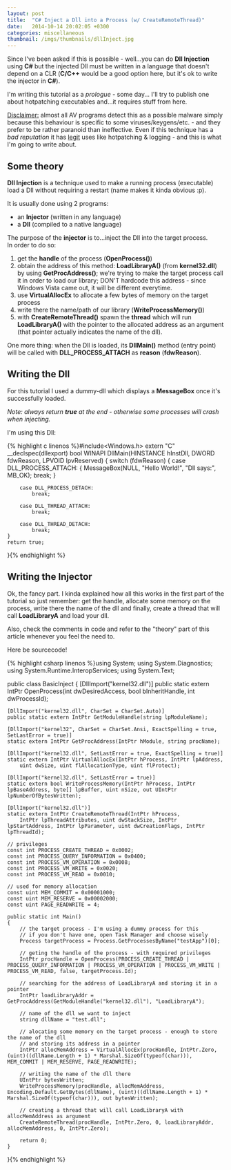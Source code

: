 ```yaml
---
layout: post
title:  "C# Inject a Dll into a Process (w/ CreateRemoteThread)"
date:   2014-10-14 20:02:05 +0300
categories: miscellaneous
thumbnail: /imgs/thumbnails/dllInject.jpg
---
```


Since I've been asked if this is possible - well...you can do **Dll Injection** using **C#** but the injected Dll must be written in a language that doesn't depend on a CLR (**C/C++** would be a good option here, but it's ok to write the injector in **C#**).

I'm writing this tutorial as a _prologue_ - some day... I'll try to publish one about hotpatching executables and...it requires stuff from here.

<u>Disclaimer:</u> almost all AV programs detect this as a possible malware simply because this behaviour is specific to some viruses/keygens/etc. - and they prefer to be rather paranoid than ineffective. Even if this technique has a _bad reputation_ it has <u>legit</u> uses like hotpatching & logging - and this is what I'm going to write about.

## Some theory

**Dll Injection** is a technique used to make a running process (executable) load a Dll without requiring a restart (name makes it kinda obvious :p).

It is usually done using 2 programs:

*   an **Injector** (written in any language)
*   a **Dll** (compiled to a native language)

The purpose of the **injector** is to...inject the Dll into the target process.  
In order to do so:

1.  get the **handle** of the process (**OpenProcess()**)
2.  obtain the address of this method: **LoadLibraryA()** (from **kernel32.dll**) by using **GetProcAddress()**; we're trying to make the target process call it in order to load our library; DON'T hardcode this address - since Windows Vista came out, it will be different everytime.
3.  use **VirtualAllocEx** to allocate a few bytes of memory on the target process
4.  write there the name/path of our library (**WriteProcessMemory()**)
5.  with **CreateRemoteThread()** spawn the **thread** which will run **LoadLibraryA()** with the pointer to the allocated address as an argument (that pointer actually indicates the name of the dll).

One more thing: when the Dll is loaded, its **DllMain()** method (entry point) will be called with **DLL_PROCESS_ATTACH** as **reason** (**fdwReason**).

## Writing the Dll

For this tutorial I used a dummy-dll which displays a **MessageBox** once it's successfully loaded.

_Note: always return **true** at the end - otherwise some processes will crash when injecting._

I'm using this Dll:

{% highlight c linenos %}#include<Windows.h>
extern "C" __declspec(dllexport) bool WINAPI DllMain(HINSTANCE hInstDll, DWORD fdwReason, LPVOID lpvReserved)
{
    switch (fdwReason)
    {
        case DLL_PROCESS_ATTACH:
        {
            MessageBox(NULL, "Hello World!", "Dll says:", MB_OK);
	    break;
        }

        case DLL_PROCESS_DETACH:
            break;

        case DLL_THREAD_ATTACH:
            break;

        case DLL_THREAD_DETACH:
            break;
    }
    return true;
}{% endhighlight %}

## Writing the Injector

Ok, the fancy part. I kinda explained how all this works in the first part of the tutorial so just remember: get the handle, allocate some memory on the process, write there the name of the dll and finally, create a thread that will call **LoadLibraryA** and load your dll.

Also, check the comments in code and refer to the "theory" part of this article whenever you feel the need to.

Here be sourcecode!

{% highlight csharp linenos %}using System;
using System.Diagnostics;
using System.Runtime.InteropServices;
using System.Text;

public class BasicInject
{
    [DllImport("kernel32.dll")]
    public static extern IntPtr OpenProcess(int dwDesiredAccess, bool bInheritHandle, int dwProcessId);

    [DllImport("kernel32.dll", CharSet = CharSet.Auto)]
    public static extern IntPtr GetModuleHandle(string lpModuleName);

    [DllImport("kernel32", CharSet = CharSet.Ansi, ExactSpelling = true, SetLastError = true)]
    static extern IntPtr GetProcAddress(IntPtr hModule, string procName);

    [DllImport("kernel32.dll", SetLastError = true, ExactSpelling = true)]
    static extern IntPtr VirtualAllocEx(IntPtr hProcess, IntPtr lpAddress,
        uint dwSize, uint flAllocationType, uint flProtect);

    [DllImport("kernel32.dll", SetLastError = true)]
    static extern bool WriteProcessMemory(IntPtr hProcess, IntPtr lpBaseAddress, byte[] lpBuffer, uint nSize, out UIntPtr lpNumberOfBytesWritten);

    [DllImport("kernel32.dll")]
    static extern IntPtr CreateRemoteThread(IntPtr hProcess,
        IntPtr lpThreadAttributes, uint dwStackSize, IntPtr lpStartAddress, IntPtr lpParameter, uint dwCreationFlags, IntPtr lpThreadId);

    // privileges
    const int PROCESS_CREATE_THREAD = 0x0002;
    const int PROCESS_QUERY_INFORMATION = 0x0400;
    const int PROCESS_VM_OPERATION = 0x0008;
    const int PROCESS_VM_WRITE = 0x0020;
    const int PROCESS_VM_READ = 0x0010;

    // used for memory allocation
    const uint MEM_COMMIT = 0x00001000;
    const uint MEM_RESERVE = 0x00002000;
    const uint PAGE_READWRITE = 4;

    public static int Main()
    {
        // the target process - I'm using a dummy process for this
        // if you don't have one, open Task Manager and choose wisely
        Process targetProcess = Process.GetProcessesByName("testApp")[0];

        // geting the handle of the process - with required privileges
        IntPtr procHandle = OpenProcess(PROCESS_CREATE_THREAD | PROCESS_QUERY_INFORMATION | PROCESS_VM_OPERATION | PROCESS_VM_WRITE | PROCESS_VM_READ, false, targetProcess.Id);

        // searching for the address of LoadLibraryA and storing it in a pointer
        IntPtr loadLibraryAddr = GetProcAddress(GetModuleHandle("kernel32.dll"), "LoadLibraryA");

        // name of the dll we want to inject
        string dllName = "test.dll";

        // alocating some memory on the target process - enough to store the name of the dll
        // and storing its address in a pointer
        IntPtr allocMemAddress = VirtualAllocEx(procHandle, IntPtr.Zero, (uint)((dllName.Length + 1) * Marshal.SizeOf(typeof(char))), MEM_COMMIT | MEM_RESERVE, PAGE_READWRITE);

        // writing the name of the dll there
        UIntPtr bytesWritten;
        WriteProcessMemory(procHandle, allocMemAddress, Encoding.Default.GetBytes(dllName), (uint)((dllName.Length + 1) * Marshal.SizeOf(typeof(char))), out bytesWritten);

        // creating a thread that will call LoadLibraryA with allocMemAddress as argument
        CreateRemoteThread(procHandle, IntPtr.Zero, 0, loadLibraryAddr, allocMemAddress, 0, IntPtr.Zero);

        return 0;
    }
}{% endhighlight %}